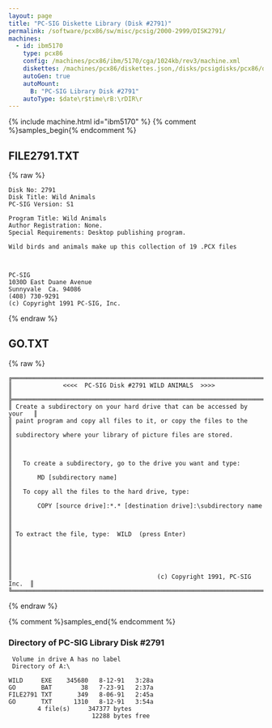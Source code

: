 ```yaml
---
layout: page
title: "PC-SIG Diskette Library (Disk #2791)"
permalink: /software/pcx86/sw/misc/pcsig/2000-2999/DISK2791/
machines:
  - id: ibm5170
    type: pcx86
    config: /machines/pcx86/ibm/5170/cga/1024kb/rev3/machine.xml
    diskettes: /machines/pcx86/diskettes.json,/disks/pcsigdisks/pcx86/diskettes.json
    autoGen: true
    autoMount:
      B: "PC-SIG Library Disk #2791"
    autoType: $date\r$time\rB:\rDIR\r
---
```


{% include machine.html id="ibm5170" %}
{% comment %}samples_begin{% endcomment %}

## FILE2791.TXT

{% raw %}
```
Disk No: 2791
Disk Title: Wild Animals
PC-SIG Version: S1

Program Title: Wild Animals
Author Registration: None.
Special Requirements: Desktop publishing program.

Wild birds and animals make up this collection of 19 .PCX files



PC-SIG
1030D East Duane Avenue
Sunnyvale  Ca. 94086
(408) 730-9291
(c) Copyright 1991 PC-SIG, Inc.
```
{% endraw %}

## GO.TXT

{% raw %}
```
╔═════════════════════════════════════════════════════════════════════════╗
║              <<<<  PC-SIG Disk #2791 WILD ANIMALS  >>>>                 ║
╠═════════════════════════════════════════════════════════════════════════╣
║ Create a subdirectory on your hard drive that can be accessed by your   ║
║ paint program and copy all files to it, or copy the files to the        ║
║ subdirectory where your library of picture files are stored.            ║
║                                                                         ║
║   To create a subdirectory, go to the drive you want and type:          ║
║       MD [subdirectory name]                                            ║
║   To copy all the files to the hard drive, type:                        ║
║       COPY [source drive]:*.* [destination drive]:\subdirectory name    ║
║                                                                         ║
║ To extract the file, type:  WILD  (press Enter)                         ║
║                                                                         ║
║                                                                         ║
║                                        (c) Copyright 1991, PC-SIG Inc.  ║
╚═════════════════════════════════════════════════════════════════════════╝
```
{% endraw %}

{% comment %}samples_end{% endcomment %}

### Directory of PC-SIG Library Disk #2791

     Volume in drive A has no label
     Directory of A:\

    WILD     EXE    345680   8-12-91   3:28a
    GO       BAT        38   7-23-91   2:37a
    FILE2791 TXT       349   8-06-91   2:45a
    GO       TXT      1310   8-12-91   3:54a
            4 file(s)     347377 bytes
                           12288 bytes free

